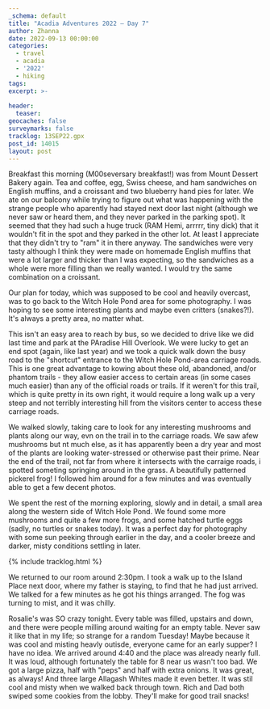 ```yaml
---
_schema: default
title: "Acadia Adventures 2022 – Day 7"
author: Zhanna
date: 2022-09-13 00:00:00
categories: 
  - travel
  - acadia
  - '2022'
  - hiking
tags:
excerpt: >-
  
header:
  teaser:
geocaches: false
surveymarks: false
tracklog: 13SEP22.gpx
post_id: 14015
layout: post  
---
```


Breakfast this morning (M00seversary breakfast!) was from Mount Dessert Bakery again. Tea and coffee, egg, Swiss cheese, and ham sandwiches on English muffins, and a croissant and two blueberry hand pies for later. We ate on our balcony while trying to figure out what was happening with the strange people who aparently had stayed next door last night (although we never saw or heard them, and they never parked in the parking spot). It seemed that they had such a huge truck (RAM Hemi, arrrrr, tiny dick) that it wouldn't fit in the spot and they parked in the other lot. At least I appreciate that they didn't try to "ram" it in there anyway. The sandwiches were very tasty although I think they were made on homemade English muffins that were a lot larger and thicker than I was expecting, so the sandwiches as a whole were more filling than we really wanted. I would try the same combination on a croissant.

Our plan for today, which was supposed to be cool and heavily overcast, was to go back to the Witch Hole Pond area for some photography. I was hoping to see some interesting plants and maybe even critters (snakes?!). It's always a pretty area, no matter what. 

This isn't an easy area to reach by bus, so we decided to drive like we did last time and park at the PAradise Hill Overlook. We were lucky to get an end spot (again, like last year) and we took a quick walk down the busy road to the "shortcut" entrance to the Witch Hole Pond-area carriage roads. This is one great advantage to kowing about these old, abandoned, and/or phantom trails - they allow easier access to certain areas (in some cases much easier) than any of the official roads or trails. If it weren't for this trail, which is quite pretty in its own right, it would require a long walk up a very steep and not terribly interesting hill from the visitors center to access these carriage roads.

We walked slowly, taking care to look for any interesting mushrooms and plants along our way, evn on the trail in to the carriage roads. We saw afew mushrooms but nt much else, as it has apparently been a dry year and most of the plants are looking water-stressed or otherwise past their prime. Near the end of the trail, not far from where it intersects with the carraige roads, i spotted someting springing around in the grass.  A beautifully patterned pickerel frog! I followed him around for a few minutes and was eventually able to get a few decent photos. 

We spent the rest of the morning exploring, slowly and in detail, a small area along the western side of Witch Hole Pond. We found some more mushrooms and quite a few more frogs, and some hatched turtle eggs (sadly, no turtles or snakes today). It was a perfect day for photography with some sun peeking through earlier in the day, and a cooler breeze and darker, misty conditions settling in later. 

{% include tracklog.html %}

We returned to our room around 2:30pm. I took a walk up to the Island Place next door, where my father is staying, to find that he had just arrived. We talked for a few minutes as he got his things arranged. The fog was turning to mist, and it was chilly. 

Rosalie's was SO crazy tonight. Every table was filled, upstairs and down, and there were people milling around waiting for an empty table. Never saw it like that in my life; so strange for a random Tuesday! Maybe because it was cool and misting heavly outisde, everyone came for an early supper? I have no idea. We arrived around 4:40 and the place was already nearly full. It was loud, although fortunately the table for 8 near us wasn't too bad. We got a large pizza, half with "peps" and half with extra onions. It was great, as always! And three large Allagash Whites made it even better. It was stil cool and misty when we walked back through town. Rich and Dad both swiped some cookies from the lobby. They'll make for good trail snacks!
